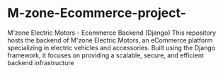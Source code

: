 # M-zone-Ecommerce-project-
M'zone Electric Motors - Ecommerce Backend (Django) This repository hosts the backend of M'zone Electric Motors, an eCommerce platform specializing in electric vehicles and accessories. Built using the Django framework, it focuses on providing a scalable, secure, and efficient backend infrastructure
